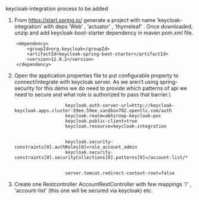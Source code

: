 keycloak-integration  process to be added

1. From https://start.spring.io/ generate a project with name ‘keycloak-integration’ with deps ‘Web’ , ‘actuator’ , ‘thymeleaf’ . Once downloaded, unzip and add keycloak-boot-starter dependency in maven pom.xml file.
<!-- https://mvnrepository.com/artifact/org.keycloak/keycloak-spring-boot-starter -->
		<dependency>
			<groupId>org.keycloak</groupId>
			<artifactId>keycloak-spring-boot-starter</artifactId>
			<version>12.0.2</version>
		</dependency> 

2. Open the application.properties file to put configurable property to connect/integrate with keycloak server. As we aren’t using spring-security for this demo we do need to provide which patterns of api we need to secure and what role is authorized to pass that barrier.\

                          keycloak.auth-server-url=http://keycloak-keycloak.apps.cluster-59ee.59ee.sandbox702.opentlc.com/auth
                          keycloak.realm=abhiroop-keycloak-poc
                          keycloak.public-client=true
                          keycloak.resource=keycloak-integration


                          keycloak.security-constraints[0].authRoles[0]=role_account_admin
                          keycloak.security-constraints[0].securityCollections[0].patterns[0]=/account-list/*


                          server.tomcat.redirect-context-root=false
                          

3. Create one Restcontroller AccountRestController with few mappings '/' , 'account-list' (this one will be secured via keycloak) etc.
